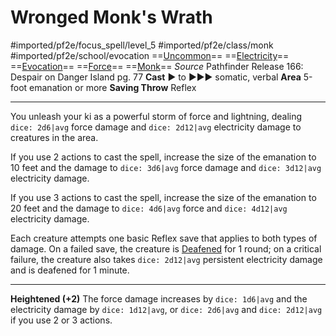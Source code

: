 # Wronged Monk's Wrath
#imported/pf2e/focus_spell/level_5 #imported/pf2e/class/monk #imported/pf2e/school/evocation 
==[Uncommon](uncommon.md)== ==[Electricity](electricity.md)== ==[Evocation](evocation.md)== ==[Force](force.md)== ==[Monk](rules/traits/monk.md)==
*Source* Pathfinder Release 166: Despair on Danger Island pg. 77
**Cast** ► to ►►► somatic, verbal
**Area** 5-foot emanation or more
**Saving Throw** Reflex

---
You unleash your ki as a powerful storm of force and lightning, dealing `dice: 2d6|avg` force damage and `dice: 2d12|avg` electricity damage to creatures in the area.

If you use 2 actions to cast the spell, increase the size of the emanation to 10 feet and the damage to `dice: 3d6|avg` force damage and `dice: 3d12|avg` electricity damage.

If you use 3 actions to cast the spell, increase the size of the emanation to 20 feet and the damage to `dice: 4d6|avg` force and `dice: 4d12|avg` electricity damage.

Each creature attempts one basic Reflex save that applies to both types of damage. On a failed save, the creature is [Deafened](../../../Conditions/Deafened.md) for 1 round; on a critical failure, the creature also takes `dice: 2d12|avg` persistent electricity damage and is deafened for 1 minute.

<hr>

**Heightened (+2)** The force damage increases by `dice: 1d6|avg` and the electricity damage by `dice: 1d12|avg`, or `dice: 2d6|avg` and `dice: 2d12|avg` if you use 2 or 3 actions.